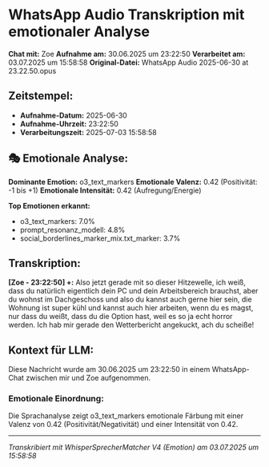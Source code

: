 # WhatsApp Audio Transkription mit emotionaler Analyse

**Chat mit:** Zoe
**Aufnahme am:** 30.06.2025 um 23:22:50
**Verarbeitet am:** 03.07.2025 um 15:58:58
**Original-Datei:** WhatsApp Audio 2025-06-30 at 23.22.50.opus

## Zeitstempel:
- **Aufnahme-Datum:** 2025-06-30
- **Aufnahme-Uhrzeit:** 23:22:50
- **Verarbeitungszeit:** 2025-07-03 15:58:58

## 🎭 Emotionale Analyse:

**Dominante Emotion:** o3_text_markers
**Emotionale Valenz:** 0.42 (Positivität: -1 bis +1)
**Emotionale Intensität:** 0.42 (Aufregung/Energie)

**Top Emotionen erkannt:**
- o3_text_markers: 7.0%
- prompt_resonanz_modell: 4.8%
- social_borderlines_marker_mix.txt_marker: 3.7%

## Transkription:

**[Zoe - 23:22:50] +:** Also jetzt gerade mit so dieser Hitzewelle, ich weiß, dass du natürlich eigentlich dein
PC und dein Arbeitsbereich brauchst, aber du wohnst im Dachgeschoss und also du kannst
auch gerne hier sein, die Wohnung ist super kühl und kannst auch hier arbeiten, wenn du es
magst, nur dass du weißt, dass du die Option hast, weil es so ja echt horror werden.
Ich hab mir gerade den Wetterbericht angekuckt, ach du scheiße!

## Kontext für LLM:
Diese Nachricht wurde am 30.06.2025 um 23:22:50 in einem WhatsApp-Chat zwischen mir und Zoe aufgenommen.

### Emotionale Einordnung:
Die Sprachanalyse zeigt o3_text_markers emotionale Färbung mit einer Valenz von 0.42 (Positivität/Negativität) und einer Intensität von 0.42.

---
*Transkribiert mit WhisperSprecherMatcher V4 (Emotion) am 03.07.2025 um 15:58:58*
